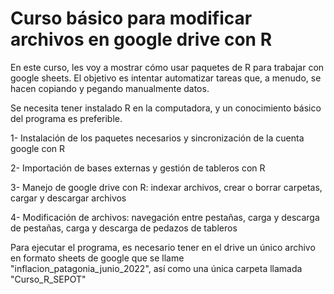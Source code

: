 # Curso básico para modificar archivos en google drive con R
En este curso, les voy a mostrar cómo usar paquetes de R para trabajar con google sheets. El objetivo es intentar automatizar tareas que, a menudo, se hacen copiando y pegando manualmente datos. 

Se necesita tener instalado R en la computadora, y un conocimiento básico del programa es preferible. 

1- Instalación de los paquetes necesarios y sincronización de la cuenta google con R 

2- Importación de bases externas y gestión de tableros con R

3- Manejo de google drive con R: indexar archivos, crear o borrar carpetas, cargar y descargar archivos

4- Modificación de archivos: navegación entre pestañas, carga y descarga de pestañas, carga y descarga de pedazos de tableros


Para ejecutar el programa, es necesario tener en el drive un único archivo en formato sheets de google que se llame 
"inflacion_patagonia_junio_2022", así como una única carpeta llamada "Curso_R_SEPOT"
